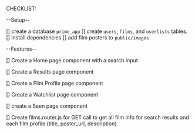 CHECKLIST:

--Setup--

[] create a database `prime_app`
[] create `users`, `films`, and `userlists` tables.
[] install dependencies 
[] add film posters to `public/images`

--Features--

[] Create a Home page component with a search input

[] Create a Results page component

[] Create a Film Profile page component

[] Create a Watchlist page component

[] create a Seen page component

[] Create films.router.js for GET call to get all film info for search results and each film profile (title, poster_url, description)

